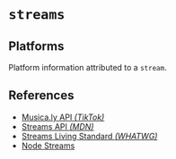 # `streams`


## Platforms

Platform information attributed to a `stream`.


## References

  - [Musica.ly API _(TikTok)_](https://medium.com/@szdc/reverse-engineering-the-musical-ly-api-662331008eb3)
  - [Streams API _(MDN)_](https://developer.mozilla.org/en-US/docs/Web/API/Streams_API)
  - [Streams Living Standard _(WHATWG)_](https://streams.spec.whatwg.org/)
  - [Node Streams](https://nodejs.org/api/stream.html)
